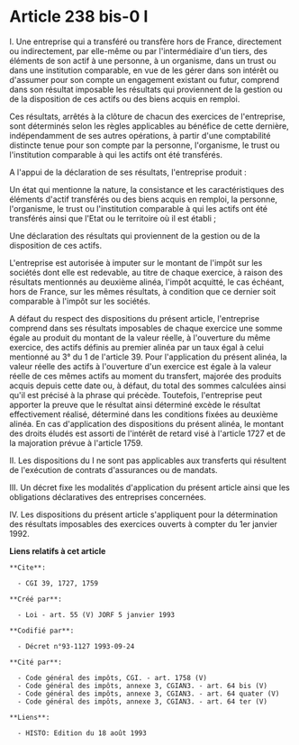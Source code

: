 # Article 238 bis-0 I

I. Une entreprise qui a transféré ou transfère hors de France, directement ou indirectement, par elle-même ou par
l'intermédiaire d'un tiers, des éléments de son actif à une personne, à un organisme, dans un trust ou dans une institution
comparable, en vue de les gérer dans son intérêt ou d'assumer pour son compte un engagement existant ou futur, comprend dans
son résultat imposable les résultats qui proviennent de la gestion ou de la disposition de ces actifs ou des biens acquis en
remploi.

Ces résultats, arrêtés à la clôture de chacun des exercices de l'entreprise, sont déterminés selon les règles applicables au
bénéfice de cette dernière, indépendamment de ses autres opérations, à partir d'une comptabilité distincte tenue pour son
compte par la personne, l'organisme, le trust ou l'institution comparable à qui les actifs ont été transférés.

A l'appui de la déclaration de ses résultats, l'entreprise produit :

Un état qui mentionne la nature, la consistance et les caractéristiques des éléments d'actif transférés ou des biens acquis
en remploi, la personne, l'organisme, le trust ou l'institution comparable à qui les actifs ont été transférés ainsi que
l'Etat ou le territoire où il est établi ;

Une déclaration des résultats qui proviennent de la gestion ou de la disposition de ces actifs.

L'entreprise est autorisée à imputer sur le montant de l'impôt sur les sociétés dont elle est redevable, au titre de chaque
exercice, à raison des résultats mentionnés au deuxième alinéa, l'impôt acquitté, le cas échéant, hors de France, sur les
mêmes résultats, à condition que ce dernier soit comparable à l'impôt sur les sociétés.

A défaut du respect des dispositions du présent article, l'entreprise comprend dans ses résultats imposables de chaque
exercice une somme égale au produit du montant de la valeur réelle, à l'ouverture du même exercice, des actifs définis au
premier alinéa par un taux égal à celui mentionné au 3° du 1 de l'article 39. Pour l'application du présent alinéa, la valeur
réelle des actifs à l'ouverture d'un exercice est égale à la valeur réelle de ces mêmes actifs au moment du transfert,
majorée des produits acquis depuis cette date ou, à défaut, du total des sommes calculées ainsi qu'il est précisé à la phrase
qui précède. Toutefois, l'entreprise peut apporter la preuve que le résultat ainsi déterminé excède le résultat effectivement
réalisé, déterminé dans les conditions fixées au deuxième alinéa. En cas d'application des dispositions du présent alinéa, le
montant des droits éludés est assorti de l'intérêt de retard visé à l'article 1727 et de la majoration prévue à l'article
1759.

II. Les dispositions du I ne sont pas applicables aux transferts qui résultent de l'exécution de contrats d'assurances ou de
mandats.

III. Un décret fixe les modalités d'application du présent article ainsi que les obligations déclaratives des entreprises
concernées.

IV. Les dispositions du présent article s'appliquent pour la détermination des résultats imposables des exercices ouverts à
compter du 1er janvier 1992.

**Liens relatifs à cet article**

	**Cite**:

	  - CGI 39, 1727, 1759

	**Créé par**:

	  - Loi - art. 55 (V) JORF 5 janvier 1993

	**Codifié par**:

	  - Décret n°93-1127 1993-09-24

	**Cité par**:

	  - Code général des impôts, CGI. - art. 1758 (V)
	  - Code général des impôts, annexe 3, CGIAN3. - art. 64 bis (V)
	  - Code général des impôts, annexe 3, CGIAN3. - art. 64 quater (V)
	  - Code général des impôts, annexe 3, CGIAN3. - art. 64 ter (V)

	**Liens**:

	  - HISTO: Edition du 18 août 1993
